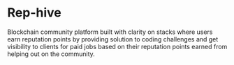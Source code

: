 # Rep-hive
Blockchain community platform built with clarity on stacks where users earn  reputation points by providing solution to coding challenges and get visibility to clients for paid jobs based on their reputation points earned from helping out on the community.
